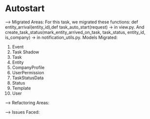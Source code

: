 # Autostart
--> Migrated Areas:
For this task, we migrated these functions: def entity_arrival(entity_id),def task_auto_start(request) -> in view.py. And create_task_status(mark_entity_arrived_on_task, task_status, entity_id, is_company) -> in notification_utils.py.
Models Migrated:
1. Event
2. Task Shadow
3. Task
4. Entity
5. CompanyProfile
6. UserPermission
7. TaskStatusData
8. Status
9. Template
10. User
    
--> Refactoring Areas:

--> Issues Faced:
